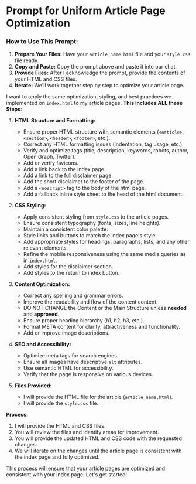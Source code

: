 # Prompt for Uniform Article Page Optimization

### **How to Use This Prompt:**
1.  **Prepare Your Files:** Have your `article_name.html` file and your `style.css` file ready.
2.  **Copy and Paste:** Copy the prompt above and paste it into our chat.
3.  **Provide Files:** After I acknowledge the prompt, provide the contents of your HTML and CSS files.
4.  **Iterate:** We'll work together step by step to optimize your article page.

I want to apply the same optimization, styling, and best practices we implemented on `index.html` to my article pages.
**This Includes ALL these Steps**:

1.  **HTML Structure and Formatting:**
    * Ensure proper HTML structure with semantic elements (`<article>`, `<section>`, `<header>`, `<footer>`, etc.).
    * Correct any HTML formatting issues (indentation, tag usage, etc.).
    * Verify and optimize tags (title, description, keywords, robots, author, Open Graph, Twitter).
    * Add or verify favicons.
    * Add a link back to the index page.
    * Add a link to the full disclaimer page.
    * Add the short disclaimer to the footer of the page.
    * Add a `<noscript>` tag to the body of the html page.
    * Add a fallback inline style sheet to the head of the html document.

2.  **CSS Styling:**
    * Apply consistent styling from `style.css` to the article pages.
    * Ensure consistent typography (fonts, sizes, line heights).
    * Maintain a consistent color palette.
    * Style links and buttons to match the index page's style.
    * Add appropriate styles for headings, paragraphs, lists, and any other relevant elements.
    * Refine the mobile responsiveness using the same media queries as in `index.html`.
    * Add styles for the disclaimer section.
    * Add styles to the return to index button.

3.  **Content Optimization:**
    * Correct any spelling and grammar errors.
    * Improve the readability and flow of the content content.
    * DO NOT CHANGE the Content or the Main Structure unless **needed** and **approved**.
    * Ensure proper heading hierarchy (h1, h2, h3, etc.).
    * Format META content for clarity, attractiveness and functionality.
    * Add or improve image descriptions.

4.  **SEO and Accessibility:**
    * Optimize meta tags for search engines.
    * Ensure all images have descriptive `alt` attributes.
    * Use semantic HTML for accessibility.
    * Verify that the page is responsive on various devices.

5.  **Files Provided:**
    * I will provide the HTML file for the article (`article_name.html`).
    * I will provide the `style.css` file.

**Process:**

1.  I will provide the HTML and CSS files.
2.  You will review the files and identify areas for improvement.
3.  You will provide the updated HTML and CSS code with the requested changes.
4.  We will iterate on the changes until the article page is consistent with the index page and fully optimized.

This process will ensure that your article pages are optimized and consistent with your index page. Let's get started!
